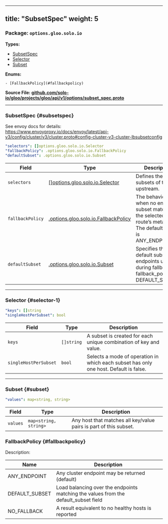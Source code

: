 
---
title: "SubsetSpec"
weight: 5
---

<!-- Code generated by solo-kit. DO NOT EDIT. -->


### Package: `options.gloo.solo.io` 
**Types:**


- [SubsetSpec](#subsetspec)
- [Selector](#selector-1)
- [Subset](#subset)
  

 

**Enums:**


	- [FallbackPolicy](#fallbackpolicy)



**Source File: [github.com/solo-io/gloo/projects/gloo/api/v1/options/subset_spec.proto](https://github.com/solo-io/gloo/blob/main/projects/gloo/api/v1/options/subset_spec.proto)**





---
### SubsetSpec {#subsetspec}

 
See envoy docs for details:
https://www.envoyproxy.io/docs/envoy/latest/api-v3/config/cluster/v3/cluster.proto#config-cluster-v3-cluster-lbsubsetconfig

```yaml
"selectors": []options.gloo.solo.io.Selector
"fallbackPolicy": .options.gloo.solo.io.FallbackPolicy
"defaultSubset": .options.gloo.solo.io.Subset

```

| Field | Type | Description |
| ----- | ---- | ----------- | 
| `selectors` | [[]options.gloo.solo.io.Selector](../subset_spec.proto.sk/#selector) | Defines the set of subsets of the upstream. |
| `fallbackPolicy` | [.options.gloo.solo.io.FallbackPolicy](../subset_spec.proto.sk/#fallbackpolicy) | The behavior used when no endpoint subset matches the selected route’s metadata The default value is ANY_ENDPOINT. |
| `defaultSubset` | [.options.gloo.solo.io.Subset](../subset_spec.proto.sk/#subset) | Specifies the default subset of endpoints used during fallback if fallback_policy is DEFAULT_SUBSET. |




---
### Selector {#selector-1}



```yaml
"keys": []string
"singleHostPerSubset": bool

```

| Field | Type | Description |
| ----- | ---- | ----------- | 
| `keys` | `[]string` | A subset is created for each unique combination of key and value. |
| `singleHostPerSubset` | `bool` | Selects a mode of operation in which each subset has only one host. Default is false. |




---
### Subset {#subset}



```yaml
"values": map<string, string>

```

| Field | Type | Description |
| ----- | ---- | ----------- | 
| `values` | `map<string, string>` | Any host that matches all key/value pairs is part of this subset. |



  
### FallbackPolicy {#fallbackpolicy}

Description: 

| Name | Description |
| ----- | ----------- | 
| ANY_ENDPOINT | Any cluster endpoint may be returned (default) |
| DEFAULT_SUBSET | Load balancing over the endpoints matching the values from the default_subset field |
| NO_FALLBACK | A result equivalent to no healthy hosts is reported |


<!-- Start of HubSpot Embed Code -->
<script type="text/javascript" id="hs-script-loader" async defer src="//js.hs-scripts.com/5130874.js"></script>
<!-- End of HubSpot Embed Code -->
